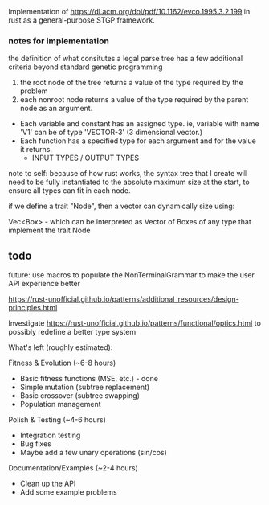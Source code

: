 Implementation of https://dl.acm.org/doi/pdf/10.1162/evco.1995.3.2.199 in rust as a general-purpose STGP framework. 

### notes for implementation

the definition of what consitutes a legal parse tree has a few additional criteria beyond standard genetic programming
1. the root node of the tree returns a value of the type required by the problem
2. each nonroot node returns a value of the type required by the parent node as an argument.



- Each variable and constant has an assigned type. ie, variable with name 'V1' can be of type 'VECTOR-3' (3 dimensional vector.)
- Each function has a specified type for each argument and for the value it returns.
    - INPUT TYPES / OUTPUT TYPES



note to self:
because of how rust works, the syntax tree that I create will need to be fully instantiated to the absolute maximum size at the start, to ensure all types can fit in each node.


if we define a trait "Node", then a vector can dynamically size using:

Vec<Box<dyn Node>> - which can be interpreted as Vector of Boxes of any type that implement the trait Node




## todo 

future: use macros to populate the NonTerminalGrammar to make the user API experience better 

https://rust-unofficial.github.io/patterns/additional_resources/design-principles.html

Investigate https://rust-unofficial.github.io/patterns/functional/optics.html to possibly redefine a better type system

What's left (roughly estimated):

Fitness & Evolution (~6-8 hours)
  - Basic fitness functions (MSE, etc.) - done
  - Simple mutation (subtree replacement)
  - Basic crossover (subtree swapping)
  - Population management

Polish & Testing (~4-6 hours)
  - Integration testing
  - Bug fixes
  - Maybe add a few unary operations (sin/cos)

Documentation/Examples (~2-4 hours)
  - Clean up the API
  - Add some example problems